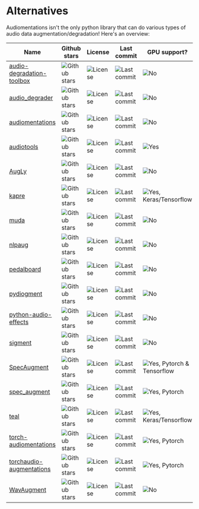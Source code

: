 # Alternatives

Audiomentations isn't the only python library that can do various types of audio data
augmentation/degradation! Here's an overview:

| Name                                                                               | Github stars                                                                             | License                                                                               | Last commit                                                                                   | GPU support?                                                                                    |
|------------------------------------------------------------------------------------|------------------------------------------------------------------------------------------|---------------------------------------------------------------------------------------|-----------------------------------------------------------------------------------------------|-------------------------------------------------------------------------------------------------|
| [audio-degradation-toolbox](https://github.com/sevagh/audio-degradation-toolbox)   | ![Github stars](https://img.shields.io/github/stars/sevagh/audio-degradation-toolbox)    | ![License](https://img.shields.io/github/license/sevagh/audio-degradation-toolbox)    | ![Last commit](https://img.shields.io/github/last-commit/sevagh/audio-degradation-toolbox)    | ![No](https://img.shields.io/badge/GPU-No-orange)                                               |
| [audio_degrader](https://github.com/emilio-molina/audio_degrader)                  | ![Github stars](https://img.shields.io/github/stars/emilio-molina/audio_degrader)        | ![License](https://img.shields.io/github/license/emilio-molina/audio_degrader)        | ![Last commit](https://img.shields.io/github/last-commit/emilio-molina/audio_degrader)        | ![No](https://img.shields.io/badge/GPU-No-orange)                                               |
| [audiomentations](https://github.com/iver56/audiomentations)                       | ![Github stars](https://img.shields.io/github/stars/iver56/audiomentations)              | ![License](https://img.shields.io/github/license/iver56/audiomentations)              | ![Last commit](https://img.shields.io/github/last-commit/iver56/audiomentations)              | ![No](https://img.shields.io/badge/GPU-No-orange)                                               |
| [audiotools](https://github.com/descriptinc/audiotools)                            | ![Github stars](https://img.shields.io/github/stars/descriptinc/audiotools)              | ![License](https://img.shields.io/github/license/descriptinc/audiotools)              | ![Last commit](https://img.shields.io/github/last-commit/descriptinc/audiotools)              | ![Yes](https://img.shields.io/badge/GPU-Yes-green)                                              |
| [AugLy](https://github.com/facebookresearch/AugLy/tree/main/augly/audio)           | ![Github stars](https://img.shields.io/github/stars/facebookresearch/AugLy)              | ![License](https://img.shields.io/github/license/facebookresearch/AugLy)              | ![Last commit](https://img.shields.io/github/last-commit/facebookresearch/AugLy)              | ![No](https://img.shields.io/badge/GPU-No-orange)                                               |
| [kapre](https://github.com/keunwoochoi/kapre)                                      | ![Github stars](https://img.shields.io/github/stars/keunwoochoi/kapre)                   | ![License](https://img.shields.io/github/license/keunwoochoi/kapre)                   | ![Last commit](https://img.shields.io/github/last-commit/keunwoochoi/kapre)                   | ![Yes, Keras/Tensorflow](https://img.shields.io/badge/GPU-Keras%2FTensorflow-green)             |
| [muda](https://github.com/bmcfee/muda)                                             | ![Github stars](https://img.shields.io/github/stars/bmcfee/muda)                         | ![License](https://img.shields.io/github/license/bmcfee/muda)                         | ![Last commit](https://img.shields.io/github/last-commit/bmcfee/muda)                         | ![No](https://img.shields.io/badge/GPU-No-orange)                                               |
| [nlpaug](https://github.com/makcedward/nlpaug)                                     | ![Github stars](https://img.shields.io/github/stars/makcedward/nlpaug)                   | ![License](https://img.shields.io/github/license/makcedward/nlpaug)                   | ![Last commit](https://img.shields.io/github/last-commit/makcedward/nlpaug)                   | ![No](https://img.shields.io/badge/GPU-No-orange)                                               |
| [pedalboard](https://github.com/spotify/pedalboard)                                | ![Github stars](https://img.shields.io/github/stars/spotify/pedalboard)                  | ![License](https://img.shields.io/github/license/spotify/pedalboard)                  | ![Last commit](https://img.shields.io/github/last-commit/spotify/pedalboard)                  | ![No](https://img.shields.io/badge/GPU-No-orange)                                               |
| [pydiogment](https://github.com/SuperKogito/pydiogment)                            | ![Github stars](https://img.shields.io/github/stars/SuperKogito/pydiogment)              | ![License](https://img.shields.io/github/license/SuperKogito/pydiogment)              | ![Last commit](https://img.shields.io/github/last-commit/SuperKogito/pydiogment)              | ![No](https://img.shields.io/badge/GPU-No-orange)                                               |
| [python-audio-effects](https://github.com/carlthome/python-audio-effects)          | ![Github stars](https://img.shields.io/github/stars/carlthome/python-audio-effects)      | ![License](https://img.shields.io/github/license/carlthome/python-audio-effects)      | ![Last commit](https://img.shields.io/github/last-commit/carlthome/python-audio-effects)      | ![No](https://img.shields.io/badge/GPU-No-orange)                                               |
| [sigment](https://github.com/eonu/sigment)                                         | ![Github stars](https://img.shields.io/github/stars/eonu/sigment)                        | ![License](https://img.shields.io/github/license/eonu/sigment)                        | ![Last commit](https://img.shields.io/github/last-commit/eonu/sigment)                        | ![No](https://img.shields.io/badge/GPU-No-orange)                                               |
| [SpecAugment](https://github.com/DemisEom/SpecAugment)                             | ![Github stars](https://img.shields.io/github/stars/DemisEom/SpecAugment)                | ![License](https://img.shields.io/github/license/DemisEom/SpecAugment)                | ![Last commit](https://img.shields.io/github/last-commit/DemisEom/SpecAugment)                | ![Yes, Pytorch & Tensorflow](https://img.shields.io/badge/GPU-Pytorch%20%26%20Tensorflow-green) |
| [spec_augment](https://github.com/zcaceres/spec_augment)                           | ![Github stars](https://img.shields.io/github/stars/zcaceres/spec_augment)               | ![License](https://img.shields.io/github/license/zcaceres/spec_augment)               | ![Last commit](https://img.shields.io/github/last-commit/zcaceres/spec_augment)               | ![Yes, Pytorch](https://img.shields.io/badge/GPU-Pytorch-green)                                 |
| [teal](https://github.com/am1tyadav/teal)                                          | ![Github stars](https://img.shields.io/github/stars/am1tyadav/teal)                      | ![License](https://img.shields.io/github/license/am1tyadav/teal)                      | ![Last commit](https://img.shields.io/github/last-commit/am1tyadav/teal)                      | ![Yes, Keras/Tensorflow](https://img.shields.io/badge/GPU-Keras%2FTensorflow-green)             |
| [torch-audiomentations](https://github.com/asteroid-team/torch-audiomentations)    | ![Github stars](https://img.shields.io/github/stars/asteroid-team/torch-audiomentations) | ![License](https://img.shields.io/github/license/asteroid-team/torch-audiomentations) | ![Last commit](https://img.shields.io/github/last-commit/asteroid-team/torch-audiomentations) | ![Yes, Pytorch](https://img.shields.io/badge/GPU-Pytorch-green)                                 |
| [torchaudio-augmentations](https://github.com/Spijkervet/torchaudio-augmentations) | ![Github stars](https://img.shields.io/github/stars/Spijkervet/torchaudio-augmentations) | ![License](https://img.shields.io/github/license/Spijkervet/torchaudio-augmentations) | ![Last commit](https://img.shields.io/github/last-commit/Spijkervet/torchaudio-augmentations) | ![Yes, Pytorch](https://img.shields.io/badge/GPU-Pytorch-green)                                 |
| [WavAugment](https://github.com/facebookresearch/WavAugment)                       | ![Github stars](https://img.shields.io/github/stars/facebookresearch/WavAugment)         | ![License](https://img.shields.io/github/license/facebookresearch/WavAugment)         | ![Last commit](https://img.shields.io/github/last-commit/facebookresearch/WavAugment)         | ![No](https://img.shields.io/badge/GPU-No-orange)                                               |
